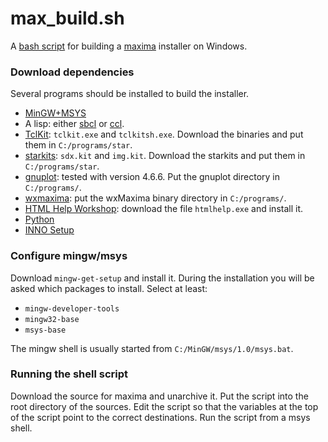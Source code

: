 max_build.sh
=============

A [bash script][1] for building a [maxima](http://maxima.sf.net/)
installer on Windows.

[1]: https://raw.githubusercontent.com/andrejv/max_build.sh/master/max_build.sh

### Download dependencies

Several programs should be installed to build the installer.

* [MinGW+MSYS](http://mingw.org/)
* A lisp: either [sbcl](http://www.sbcl.org) or [ccl](http://ccl.clozure.com).
* [TclKit](http://www.jrsoftware.org/isinfo.php): `tclkit.exe` and `tclkitsh.exe`.
Download the binaries and put them in `C:/programs/star`.
* [starkits](http://www.tcl.tk/starkits): `sdx.kit` and `img.kit`.
Download the starkits and put them in `C:/programs/star`.
* [gnuplot](http://gnuplot.info): tested with version 4.6.6.
Put the gnuplot directory in `C:/programs/`.
* [wxmaxima](http://andrejv.github.io/wxmaxima/):
put the wxMaxima binary directory in `C:/programs/`.
* [HTML Help Workshop](http://www.microsoft.com/en-us/download/details.aspx?id=21138):
download the file `htmlhelp.exe` and install it.
* [Python](http://www.python.org)
* [INNO Setup](http://www.jrsoftware.org/isinfo.php)

### Configure mingw/msys

Download `mingw-get-setup` and install it. During the installation you
will be asked which packages to install. Select at least:

* `mingw-developer-tools`
* `mingw32-base`
* `msys-base`

The mingw shell is usually started from `C:/MinGW/msys/1.0/msys.bat`.

### Running the shell script

Download the source for maxima and unarchive it. Put the script into
the root directory of the sources. Edit the script so that the
variables at the top of the script point to the correct
destinations. Run the script from a msys shell.
